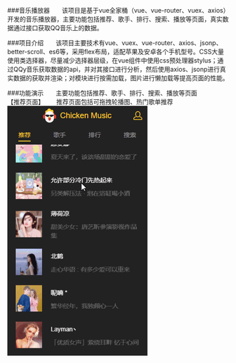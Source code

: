 ###音乐播放器
&nbsp;&nbsp;&nbsp;&nbsp;&nbsp;&nbsp;该项目是基于vue全家桶（vue、vue-router、vuex、axios）开发的音乐播放器，主要功能包括推荐、歌手、排行、搜索、播放等页面，真实数据通过接口获取QQ音乐上的数据。

###项目介绍
&nbsp;&nbsp;&nbsp;&nbsp;&nbsp;&nbsp;该项目主要技术有vue、vuex、vue-router、axios、jsonp、better-scroll、es6等，采用flex布局，适配苹果及安卓各个手机型号。CSS大量使用类选择器，尽量减少选择器层级，在vue组件中使用css预处理器stylus；通过QQy音乐获取数据的api，并对其接口进行分析，然后使用axios、jsonp进行真实数据的获取并渲染；对模块进行按需加载，图片进行懒加载等提高页面的性能。

###功能演示
&nbsp;&nbsp;&nbsp;&nbsp;&nbsp;&nbsp;主要功能包括推荐、歌手、排行、搜索、播放等页面<br/>
【推荐页面】
&nbsp;&nbsp;&nbsp;&nbsp;&nbsp;&nbsp;推荐页面包括可拖拽轮播图、热门歌单推荐
![image](https://github.com/guojianbiao/sss/blob/master/gif/recommend.gif)
  
